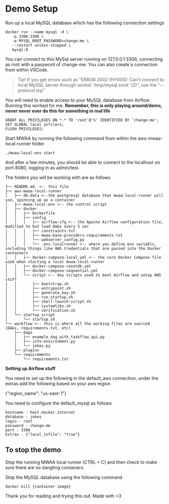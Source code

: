 # Demo Setup

Run up a local MySQL database which has the following connection settings

```
docker run --name mysql -d \
   -p 3306:3306 \
   -e MYSQL_ROOT_PASSWORD=change-me \
   --restart unless-stopped \
   mysql:8
```

You can connect to this MySql server running on 127.0.0.1:3306, connecting as root with a password of change-me. You can also create a connection from within VSCode.

> *Tip!* If you get errors such as "ERROR 2002 (HY000): Can't connect to local MySQL server through socket '/tmp/mysql.sock' (2)", use the "--protocol tcp" 

You will need to enable access to your MySQL database from Airflow. Running this worked for me. **Remember, this is only playing around/demo, never never ever do this for something in real life**

```
GRANT ALL PRIVILEGES ON *.* TO 'root'@'%' IDENTIFIED BY 'change-me';
SET GLOBAL local_infile=1;
FLUSH PRIVILEGES;
```

Start MWAA by running the following command from within the aws-mwaa-local-runner folder

```
./mwaa-local-env start
```

And after a few minutes, you should be able to connect to the localhost on port 8080, logging in as admin/test.

The folders you will be working with are as follows

```
├── README.md  <-- this file
├── aws-mwaa-local-runner
│   ├── db-data <--the postgresql database that mwaa-local-runner will use, spinning up as a container
│   ├── mwaa-local-env <-- the control script
│   ├── docker
│   │   ├── Dockerfile
│   │   ├── config
│   │   │   ├── airflow.cfg <-- the Apache Airflow configuration file, modified to hot load DAGs every 5 sec
│   │   │   ├── constraints.txt
│   │   │   ├── mwaa-base-providers-requirements.txt
│   │   │   └── webserver_config.py
│   │   │   └── .env.localrunner <-- where you define env variabls, including things like AWS Credentials that are passed into the Docker containers
│   │   ├── docker-compose-local.yml <-- the core Docker Compose file used when starting a local mwaa-local-runner
│   │   ├── docker-compose-resetdb.yml
│   │   ├── docker-compose-sequential.yml
│   │   └── script <-- key scripts used to boot Airflow and setup AWS stuff
│   │       ├── bootstrap.sh
│   │       ├── entrypoint.sh
│   │       ├── generate_key.sh
│   │       ├── run-startup.sh
│   │       ├── shell-launch-script.sh
│   │       ├── systemlibs.sh
│   │       └── verification.sh
│   └── startup_script
│       └── startup.sh
└── workflow <-- this is where all the working files are sourced (DAGs, requirements.txt, etc)
    ├── dags
    │   ├── example_dag_with_taskflow_api.py
    │   ├── info-environment.py
    │   └── jokes.py
    ├── plugins
    └── requirements
        └── requirements.txt
```

**Setting up Airflow stuff**

You need to set up the following in the default_aws connection, under the extras add the following based on your aws region

{"region_name": "us-east-1"}

You need to configure the default_mysql as follows

```
hostname - host.docker.internal
database - jokes
login - root
password - change-me
port - 3306
Extras - {"local_infile": "true"}
```

## To stop the demo

Stop the running MWAA local runner (CTRL + C) and then check to make sure there are no dangling containers.

Stop the MySQL database using the following command

```
docker kill {container image}
```

Thank you for reading and trying this out.
Made with <3
